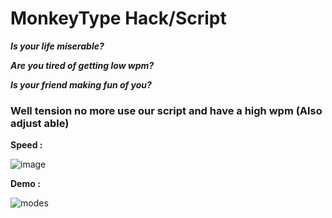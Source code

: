 # MonkeyType Hack/Script

***Is your life miserable?***

***Are you tired of getting low wpm?***

***Is your friend making fun of you?***

### Well tension no more use our script and have a high wpm (Also adjust able)

**Speed :**

![image](https://github.com/user-attachments/assets/244c4a73-f3c3-417d-a7fb-4102dfc515b7)

**Demo :**

![modes](https://github.com/user-attachments/assets/dd8d1eea-96a8-40ef-aedc-9960eb6d9dd3)
